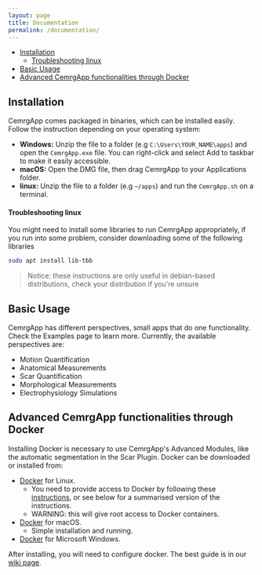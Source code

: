 ```yaml
---
layout: page
title: Documentation
permalink: /documentation/
---
```


- [Installation](#installation)
    - [Troubleshooting linux](#troubleshooting-linux)
- [Basic Usage](#basic-usage)
- [Advanced CemrgApp functionalities through Docker](#advanced-cemrgapp-functionalities-through-docker)

## Installation 
CemrgApp comes packaged in binaries, which can be installed easily.
Follow the instruction depending on your operating system:
+ **Windows:** Unzip the file to a folder (e.g `C:\Users\YOUR_NAME\apps`) and open the `CemrgApp.exe` file. You can right-click and select Add to taskbar to make it easily accessible. 
+ **macOS:** Open the DMG file, then drag CemrgApp to your Applications folder. 
+ **linux:** Unzip the file to a folder (e.g `~/apps`) and run the `CemrgApp.sh` on a terminal.

#### Troubleshooting linux
You might need to install some libraries to run CemrgApp appropriately, 
if you run into some problem, consider downloading some of the following libraries
```sh
sudo apt install lib-tbb
```
> Notice: these instructions are only useful in debian-based distributions, check your distribution if you're unsure

## Basic Usage 
CemrgApp has different perspectives, small apps that do one functionality. 
Check the Examples page to learn more. Currently, the available perspectives are: 

+ Motion Quantification
+ Anatomical Measurements
+ Scar Quantification
+ Morphological Measurements
+ Electrophysiology Simulations

## Advanced CemrgApp functionalities through Docker 

Installing Docker is necessary to use CemrgApp's Advanced Modules, 
like the automatic segmentation in the Scar Plugin. 
Docker can be downloaded or installed from:

- [Docker](https://docs.docker.com/install/linux/docker-ce/ubuntu) for Linux.
  - You need to provide access to Docker by following these [instructions](https://docs.docker.com/install/linux/linux-postinstall), or see below for a summarised version of the instructions.
  - WARNING: this will give root access to Docker containers.
- [Docker](https://docs.docker.com/docker-for-mac/install) for macOS.
  - Simple installation and running.
- [Docker](https://docs.docker.com/docker-for-windows/install) for Microsoft Windows.

After installing, you will need to configure docker. 
The best guide is in our [wiki page](https://github.com/CemrgAppDevelopers/CemrgApp/wiki/Configure-Docker-with-CemrgApp). 